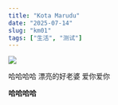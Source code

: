 ```yaml
---
title: "Kota Marudu"
date: "2025-07-14"
slug: "km01"
tags: ["生活", "测试"]
---
```

![](https://prod-files-secure.s3.us-west-2.amazonaws.com/112d0858-5090-4d34-a606-b75eb8d65fd2/c7b45876-473c-4fb6-85d3-cb84a84bfc51/1000201235.jpg?X-Amz-Algorithm=AWS4-HMAC-SHA256&X-Amz-Content-Sha256=UNSIGNED-PAYLOAD&X-Amz-Credential=ASIAZI2LB466UGTETRH6%2F20250724%2Fus-west-2%2Fs3%2Faws4_request&X-Amz-Date=20250724T144553Z&X-Amz-Expires=3600&X-Amz-Security-Token=IQoJb3JpZ2luX2VjEAYaCXVzLXdlc3QtMiJGMEQCIDBgpsZeaJx7Snltzk01zwoOHgN8Z%2FL%2FLrkoUWMgVrdwAiAaDJ7o1jLDOZN6SfJwPOtvpDMU5SZYB9feBUfDV1m%2BXCr%2FAwgvEAAaDDYzNzQyMzE4MzgwNSIM6nyMie9%2BjdD23fD%2BKtwDoCPxEHvH0NSDQi%2F9GYhTsLsg0YneRyL7OOLqiueKhhc6aInWOuf4g9bZFNV0IJP%2FJnRULyWt1d%2BZvg8nauGX7IjOL1m2dQY1wv52uXOA%2FsRTFirsfNP91xLSNUAijWr3PWi%2Bm2HUvM5gV2HsBeA4gmeMUi1FuNXzjzGJKoL6L%2BNS465J5ZLX8l1qEnxLdZ9rhVPCpsFVroXJPhulMVW9ItqohiSzNzsFa7qw417TU32MbogDjup9MIuNKNQQahJEARgO1QgcDGnk8iFJ%2Fhjuy3NR%2Fw%2FSCa2q9vo1fJ1qSxYpJ3QMoLRNWMpSCWoweUjjc472HbotNa3aeFR7Xx4RkLsIbV77sgie%2FkjxlVG9vzl%2BZAup%2Br0qvDEVTs0lSdidK%2F6fpialVP2sBce0a3GhP53ouCLfrh%2B07ZkEp2rZZDUL8CM7sskUTiqupUJ7dm3qcKksWRwyTNuG%2F9cl4pwdEuP6uZB4woBMaEaGaj1J1gTxTguhmVXvL1zp2ra4VIwqWaWk9YCdjj9topaaOxR1l53FYufaOs1jIfUyyrEZbwUPCwLHngGs0p%2BG%2Bg%2B1jqqEmqdahUjRBW7vGFcNiSWgLyHmWu91ylH1J5fbA0H6kC5IAkdavTd09HuhTvYwxvyIxAY6pgHxqK8RIR%2BiUYxpTJsfpvffxkBpY9NnasxrHd9J87pb9JQIjz%2FgXQvKNuiJxPiRGhtcUM%2BcAEozH4l8KVx0T71Ls6ZCC%2BqRwMcX6Q0%2FCYTlnDdiDRlTutfDAwsGawrP6IZEfrGFJ3KQsCdfidfKxyxA9vzib8AClPaMkRcZa6mnPoNTMueghcIFcW6WX%2BcVaI6doYeqgu2JQkf9Px8oxxpdYnL%2BWEK5&X-Amz-Signature=8707311e3061e23a7413cb2fe5397c1c47d04fc91a34f4071eca68f805fce882&X-Amz-SignedHeaders=host&x-amz-checksum-mode=ENABLED&x-id=GetObject)


哈哈哈哈  漂亮的好老婆  爱你爱你


**哈哈哈哈**

